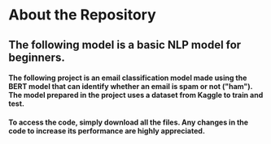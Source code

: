 # About the Repository

## The following model is a basic NLP model for beginners. 

 #### The following project is an email classification model made using the BERT model that can identify whether an email is **spam** or not ("ham"). The model prepared in the project uses a dataset from Kaggle to train and test. 

#### To access the code, simply download all the files. Any changes in the code to increase its performance are highly appreciated. 
